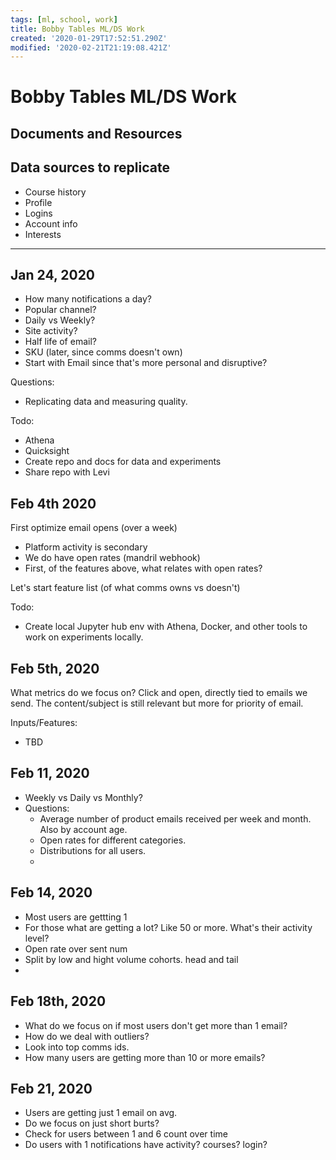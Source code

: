 ```yaml
---
tags: [ml, school, work]
title: Bobby Tables ML/DS Work
created: '2020-01-29T17:52:51.290Z'
modified: '2020-02-21T21:19:08.421Z'
---
```


# Bobby Tables ML/DS Work


## Documents and Resources

## Data sources to replicate
- Course history
- Profile
- Logins
- Account info
- Interests

---

## Jan 24, 2020
- How many notifications a day?
- Popular channel?
- Daily vs Weekly?
- Site activity? 
- Half life of email?
- SKU (later, since comms doesn't own)
- Start with Email since that's more personal and disruptive? 

Questions: 
- Replicating data and measuring quality. 

Todo: 
- Athena
- Quicksight
- Create repo and docs for data and experiments 
- Share repo with Levi 

## Feb 4th 2020

First optimize email opens (over a week)
- Platform activity is secondary
- We do have open rates (mandril webhook)
- First, of the features above, what relates with open rates?

Let's start feature list (of what comms owns vs doesn't)

Todo: 
- Create local Jupyter hub env with Athena, Docker, and other tools to work on experiments locally. 

## Feb 5th, 2020
What metrics do we focus on? Click and open, directly tied to emails we send. The content/subject is still relevant but more for priority of email. 

Inputs/Features:
-  TBD

## Feb 11, 2020
- Weekly vs Daily vs Monthly? 
- Questions: 
  - Average number of product emails received per week and month. Also by account age. 
  - Open rates for different categories. 
  - Distributions for all users. 
  - 

## Feb 14, 2020
- Most users are gettting 1
- For those what are getting a lot? Like 50 or more. What's their activity level?
- Open rate over sent num
- Split by low and hight volume cohorts. head and tail
- 


## Feb 18th, 2020
- What do we focus on if most users don't get more than 1 email? 
- How do we deal with outliers? 
- Look into top comms ids.
- How many users are getting more than 10 or more emails? 

## Feb 21, 2020
- Users are getting just 1 email on avg. 
- Do we focus on just short burts? 
- Check for users between 1 and 6 count over time
- Do users with 1 notifications have activity? courses? login? 

